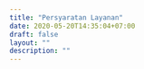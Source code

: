 ```yaml
---
title: "Persyaratan Layanan"
date: 2020-05-20T14:35:04+07:00
draft: false
layout: ""
description: ""
---
```


